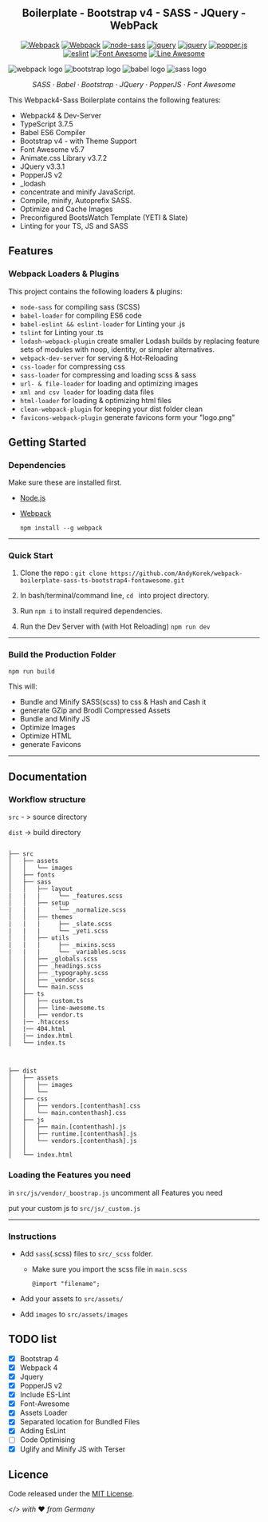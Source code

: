 <h2 align="center">Boilerplate - Bootstrap v4 - SASS - JQuery - WebPack</h2>

<p align="center">    
            <a href="https://webpack.js.org/"><img alt="Webpack" src="https://img.shields.io/badge/Webpack-4.41.6-%238DD6F9.svg"></a>
                <a href="https://babeljs.io/"><img alt="Webpack" src="https://img.shields.io/badge/Babel%2FCore-7.8.4-%23f5da55.svg"></a>
                <a href="https://www.npmjs.com/package/gulp-sass"><img alt="node-sass" src="https://img.shields.io/badge/node--sass-v4.13.1-ff69b4.svg"></a>
                <a href="https://jquery.com/"><img src="https://img.shields.io/badge/jQuery-3.3.1-blue.svg" alt="jquery"></a>
                <a href="https://lodash.com/"><img src="https://img.shields.io/badge/lodash-4.17.15-blue.svg" alt="jquery"></a>
                <a href="https://popper.js.org/"><img src="https://img.shields.io/badge/popper.js-2.0.6-blue.svg" alt="popper.js"></a>
                <a href="https://eslint.org/"><img src="https://img.shields.io/badge/es--lint-5.15.1-%23463fd4.svg" alt="eslint"></a>
                <a href="https://fontawesome.com/"><img alt="Font Awesome" src="https://img.shields.io/badge/Font--Awesome-5.12.1-blue.svg"></a>
                <a href="https://icons8.com/line-awesome"><img alt="Line Awesome" src="https://img.shields.io/badge/Line%20Awesome-1.3.0-green"></a>
</p>

![webpack logo](https://abload.de/img/webpack1tkeb.png)
![bootstrap logo](https://abload.de/img/bootstrap-logo-vector78khf.png)
![babel logo](https://abload.de/img/2000px-babel_logo.svgrzkxw.png)
![sass logo](https://abload.de/img/1280px-sass_logo_colo0bjb4.png)


<p align="center">
  <em>
  SASS
  · Babel
  · Bootstrap
  · JQuery
  · PopperJS
  · Font Awesome
  </em>
</p>

This Webpack4-Sass Boilerplate contains the following features:

- Webpack4 & Dev-Server
- TypeScript 3.7.5
- Babel ES6 Compiler
- Bootstrap v4 - with Theme Support
- Font Awesome v5.7
- Animate.css Library v3.7.2
- JQuery v3.3.1
- PopperJS v2
- _lodash
- concentrate and minify JavaScript.
- Compile, minify, Autoprefix SASS.
- Optimize and Cache Images
- Preconfigured BootsWatch Template (YETI & Slate)
- Linting for your TS, JS and SASS

## Features

### Webpack Loaders & Plugins

This project contains the following loaders & plugins:

- `node-sass` for compiling sass (SCSS)
- `babel-loader` for compiling ES6 code
- `babel-eslint && eslint-loader` for Linting your .js
- `tslint` for Linting your .ts 
- `lodash-webpack-plugin` create smaller Lodash builds by replacing feature sets of modules with noop, identity, or simpler alternatives.
- `webpack-dev-server` for serving & Hot-Reloading
- `css-loader` for compressing css
- `sass-loader` for compressing and loading scss & sass
- `url- & file-loader` for loading and optimizing images
- `xml and csv loader` for loading data files
- `html-loader` for loading & optimizing html files
- `clean-webpack-plugin` for keeping your dist folder clean
- `favicons-webpack-plugin` generate favicons form your "logo.png"


## Getting Started

### Dependencies

Make sure these are installed first.

- [Node.js](http://nodejs.org)
- [Webpack](https://webpack.js.org/guides/installation/)

     `npm install --g webpack`

<hr/>

### Quick Start

1. Clone the repo :
      `git clone https://github.com/AndyKorek/webpack-boilerplate-sass-ts-bootstrap4-fontawesome.git`
2. In bash/terminal/command line, `cd ` into project directory.
3. Run `npm i` to install required dependencies.

4. Run the Dev Server with (with Hot Reloading) `npm run dev`

<hr/>

### Build the Production Folder
`npm run build`

This will:

- Bundle and Minify SASS(scss) to css & Hash and Cash it
- generate GZip and Brodli Compressed Assets
- Bundle and Minify JS
- Optimize Images
- Optimize HTML
- generate Favicons

<hr/>

## Documentation

### Workflow structure

`src` - > source directory

`dist` -> build directory


```

├── src
│   ├── assets
│   │   └── images
│   ├── fonts
│   ├── sass
│   │   ├── layout
|   |   |     └── _features.scss
│   │   ├── setup
|   |   |     └── _normalize.scss
│   │   ├── themes
|   |   |     ├── _slate.scss
|   |   |     └── _yeti.scss
│   │   ├── utils
|   |   |     ├── _mixins.scss
|   |   |     └── _variables.scss
│   │   ├── _globals.scss
│   │   ├── _headings.scss
│   │   ├── _typography.scss
│   │   ├── _vendor.scss
│   │   └── main.scss
│   ├── ts
│   │   ├── custom.ts
│   │   ├── line-awesome.ts
│   │   ├── vendor.ts
│   |── .htaccess
│   |── 404.html
│   |── index.html
│   └── index.ts



├── dist
│   ├── assets
│   │   ├── images
│   │   └── 
│   ├── css
│   │   ├── vendors.[contenthash].css
│   │   └── main.contenthash].css
│   ├── js
│   │   ├── main.[contenthash].js
│   │   ├── runtime.[contenthash].js
│   │   └── vendors.[contenthash].js
│   │   
│   └── index.html

```
### Loading the Features you need

in  `src/js/vendor/_boostrap.js` uncomment all Features you need

put your custom js to `src/js/_custom.js`


<hr/>

### Instructions

- Add `sass`(.scss) files to `src/_scss` folder.

    - Make sure you import the scss file in `main.scss`
      ```
      @import "filename";
      ```
- Add your assets to `src/assets/`

- Add `images` to `src/assets/images`

## TODO list

- [x] Bootstrap 4
- [x] Webpack 4
- [x] Jquery
- [x] PopperJS v2
- [x] Include ES-Lint
- [x] Font-Awesome
- [x] Assets Loader
- [x] Separated location for Bundled Files
- [x] Adding EsLint
- [ ] Code Optimising
- [x] Uglify and Minify JS with Terser

## Licence

Code released under the [MIT License](https://github.com/AndyKorek/webpack4_boilerplate/blob/master/LICENSE).

*</> with* :heart: *from Germany*
